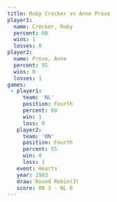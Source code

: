 ```yaml
---
title: Ruby Crocker vs Anne Provo
player1:             
  name: Crocker, Ruby
  percent: 60        
  wins: 1            
  losses: 0          
player2:             
  name: Provo, Anne  
  percent: 55        
  wins: 0            
  losses: 1          
games:
 - player1:          
     team: 'NL'      
     position: Fourth
     percent: 60     
     win: 1          
     loss: 0         
   player2:          
     team: 'ON'      
     position: Fourth
     percent: 55     
     win: 0          
     loss: 1         
   event: Hearts       
   year: 1983          
   draw: Round Robin(3)
   score: ON 3 - NL 6  
---
```

